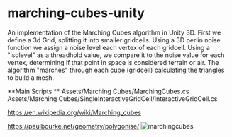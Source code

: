 # marching-cubes-unity
An implementation of the Marching Cubes algorithm in Unity 3D.
First we define a 3d Grid, splitting it into smaller gridcells.
Using a 3D perlin noise function we assign a noise level each vertex of each gridcell.
Using a "isolevel" as a threadhold value, we compare it to the noise value for each vertex, determining if that point in space is considered terrain or air.
The algorithm "marches" through each cube (gridcell) calculating the triangles to build a mesh.

**Main Scripts **
Assets/Marching Cubes/MarchingCubes.cs
Assets/Marching Cubes/SingleInteractiveGridCell/InteractiveGridCell.cs

https://en.wikipedia.org/wiki/Marching_cubes

https://paulbourke.net/geometry/polygonise/
![marchingcubes](https://github.com/ACassiusD/marching-cubes-unity/assets/18119577/6d0725e5-5035-4815-b335-956d196c8343)
